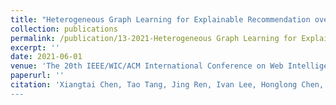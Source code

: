 ```yaml
---
title: "Heterogeneous Graph Learning for Explainable Recommendation over Academic Networks"
collection: publications
permalink: /publication/13-2021-Heterogeneous Graph Learning for Explainable Recommendation over Academic Networks
excerpt: ''
date: 2021-06-01
venue: 'The 20th IEEE/WIC/ACM International Conference on Web Intelligence and Intelligent Agent Technology (WI-IAT)'
paperurl: ''
citation: 'Xiangtai Chen, Tao Tang, Jing Ren, Ivan Lee, Honglong Chen, Feng Xia. Heterogeneous Graph Learning for Explainable Recommendation over Academic Networks, <i>The 20th IEEE/WIC/ACM International Conference on Web Intelligence and Intelligent Agent Technology (WI-IAT)</i>, December 14-17, 2021, Melbourne, Australia.’
---
```

